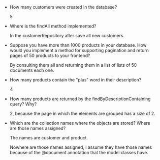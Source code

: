 

- How many customers were created in the database? 

    5
    
- Where is the findAll method implemented?

    In the customerRepository after save all new customers.

- Suppose you have more than 1000 products in your database. How would you implement a method for supporting pagination and return pages of 50 products to your frontend?

    By consulting them all and returning them in a list of lists of 50 documents each one.

- How many products contain the "plus" word in their description?

    4

- How many products are returned by the findByDescriptionContaining query? Why?

    2, because the page in which the elements are grouped has a size of 2.

- Which are the collection names where the objects are stored? Where are those names assigned?

    The names are customer and product.

    Nowhere are those names assigned, I assume they have those names because of the @document annotation that the model classes have.